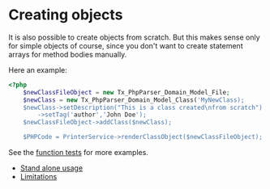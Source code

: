 Creating objects
================

It is also possible to create objects from scratch.
But this makes sense only for simple objects of course, since you don't want to create statement arrays for method bodies manually.

Here an example:

```php
<?php
	$newClassFileObject = new Tx_PhpParser_Domain_Model_File;
	$newClass = new Tx_PhpParser_Domain_Model_Class('MyNewClass);
	$newClass->setDescription("This is a class created\nfrom scratch")
		->setTag('author','John Doe');
	$newClassFileObject->addClass($newClass);

	$PHPCode = PrinterService->renderClassObject($newClassFileObject);

```

See the [function tests][1] for more examples.

 * [Stand alone usage][2]
 * [Limitations][3]

[1]: https://github.com/nicodh/php_parser_api/blob/master/Tests/Function/BuildObjects.php
[2]: https://github.com/nicodh/php_parser_api/tree/master/doc/4_Standalone_Usage.markdown
[3]: https://github.com/nicodh/php_parser_api/tree/master/doc/5_Limitations.markdown

